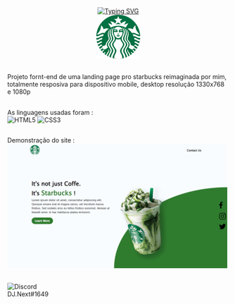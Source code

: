 <div align="center">
  <a href="https://git.io/typing-svg"><img src="https://readme-typing-svg.herokuapp.com?font=Fira+Code&weight=800&size=24&pause=1000&width=505&lines=Starbucks+Custom+Landing+Page+!" alt="Typing SVG" /></a><br>
  <img src="/starbucks.png">
</div>

##

Projeto fornt-end de uma landing page pro starbucks reimaginada por mim, totalmente resposiva para dispositivo mobile, desktop resolução 1330x768 e 1080p

##
 
As linguagens usadas foram : <br>
  ![HTML5](https://img.shields.io/badge/html5-%23E34F26.svg?style=for-the-badge&logo=html5&logoColor=white)
  ![CSS3](https://img.shields.io/badge/css3-%231572B6.svg?style=for-the-badge&logo=css3&logoColor=white)

  ##

Demonstração do site :
<img src="/demo.png" width="500px">

  ##

![Discord](https://img.shields.io/badge/Discord-%235865F2.svg?style=for-the-badge&logo=discord&logoColor=white) <br> DJ.Next#1649
